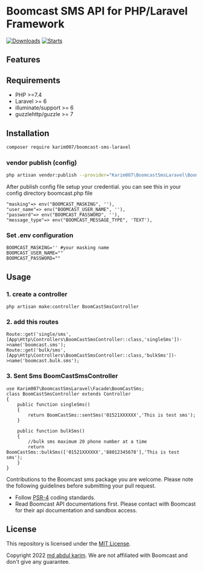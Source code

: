 # Boomcast SMS API for PHP/Laravel Framework

[![Downloads](https://img.shields.io/packagist/dt/karim007/boomcast-sms-laravel)](https://packagist.org/packages/karim007/boomcast-sms-laravel)
[![Starts](https://img.shields.io/packagist/stars/karim007/boomcast-sms-laravel)](https://packagist.org/packages/karim007/boomcast-sms-laravel)

## Features

## Requirements

- PHP >=7.4
- Laravel >= 6
- illuminate/support >= 6
- guzzlehttp/guzzle >= 7

## Installation

```bash
composer require karim007/boomcast-sms-laravel
```

### vendor publish (config)

```bash
php artisan vendor:publish --provider="Karim007\BoomcastSmsLaravel\BoomcastServiceProvider"
```

After publish config file setup your credential. you can see this in your config directory boomcast.php file

```
"masking"=> env("BOOMCAST_MASKING", ''),
"user_name"=> env("BOOMCAST_USER_NAME", ''),
"password"=> env("BOOMCAST_PASSWORD", ''),
"message_type"=> env("BOOMCAST_MESSAGE_TYPE", 'TEXT'),
```

### Set .env configuration

```
BOOMCAST_MASKING='' #your masking name
BOOMCAST_USER_NAME=""
BOOMCAST_PASSWORD=""
```

## Usage
### 1. create a controller
```
php artisan make:controller BoomCastSmsController
```

### 2. add this routes
```
Route::get('single/sms',[App\Http\Controllers\BoomCastSmsController::class,'singleSms'])->name('boomcast.sms');
Route::get('bulk/sms',[App\Http\Controllers\BoomCastSmsController::class,'bulkSms'])->name('boomcast.bulk.sms');
```

### 3. Sent Sms BoomCastSmsController
```
use Karim007\BoomcastSmsLaravel\Facade\BoomCastSms;
class BoomCastSmsController extends Controller
{
    public function singleSms()
    {
        return BoomCastSms::sentSms('01521XXXXXX','This is test sms');
    }

    public function bulkSms()
    {   
        //bulk sms maximum 20 phone number at a time
        return BoomCastSms::bulkSms(['01521XXXXXX','88012345678'],'This is test sms');
    }
}
```


Contributions to the Boomcast sms package you are welcome. Please note the following guidelines before submitting your pull
request.

- Follow [PSR-4](http://www.php-fig.org/psr/psr-4/) coding standards.
- Read Boomcast API documentations first. Please contact with Boomcast for their api documentation and sandbox access.

## License

This repository is licensed under the [MIT License](http://opensource.org/licenses/MIT).

Copyright 2022 [md abdul karim](https://github.com/karim-007). We are not affiliated with Boomcast and don't give any guarantee. 
